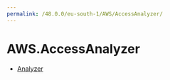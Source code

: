 ```yaml
---
permalink: /48.0.0/eu-south-1/AWS/AccessAnalyzer/
---
```


# AWS.AccessAnalyzer



* [Analyzer](Analyzer.md)